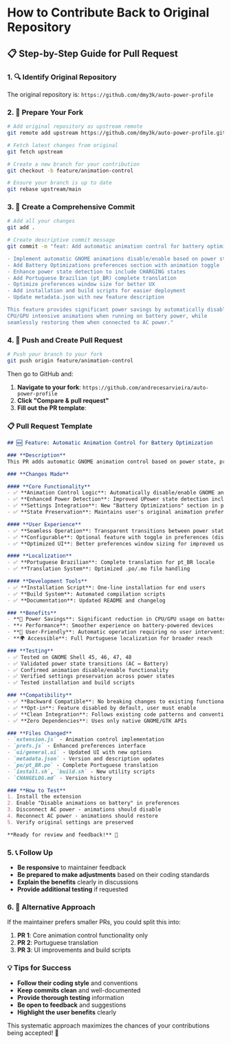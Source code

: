 # How to Contribute Back to Original Repository

## 📋 **Step-by-Step Guide for Pull Request**

### **1. 🔍 Identify Original Repository**

The original repository is: `https://github.com/dmy3k/auto-power-profile`

### **2. 🔧 Prepare Your Fork**

```bash
# Add original repository as upstream remote
git remote add upstream https://github.com/dmy3k/auto-power-profile.git

# Fetch latest changes from original
git fetch upstream

# Create a new branch for your contribution
git checkout -b feature/animation-control

# Ensure your branch is up to date
git rebase upstream/main
```

### **3. 📝 Create a Comprehensive Commit**

```bash
# Add all your changes
git add .

# Create descriptive commit message
git commit -m "feat: Add automatic animation control for battery optimization

- Implement automatic GNOME animations disable/enable based on power state
- Add Battery Optimizations preferences section with animation toggle
- Enhance power state detection to include CHARGING states
- Add Portuguese Brazilian (pt_BR) complete translation
- Optimize preferences window size for better UX
- Add installation and build scripts for easier deployment
- Update metadata.json with new feature description

This feature provides significant power savings by automatically disabling
CPU/GPU intensive animations when running on battery power, while
seamlessly restoring them when connected to AC power."
```

### **4. 🚀 Push and Create Pull Request**

```bash
# Push your branch to your fork
git push origin feature/animation-control
```

Then go to GitHub and:

1. **Navigate to your fork**: `https://github.com/andrecesarvieira/auto-power-profile`
2. **Click "Compare & pull request"**
3. **Fill out the PR template**:

### **📋 Pull Request Template**

```markdown
## 🆕 Feature: Automatic Animation Control for Battery Optimization

### **Description**
This PR adds automatic GNOME animation control based on power state, providing significant battery life improvements by automatically disabling CPU/GPU intensive animations when running on battery power.

### **Changes Made**

#### **Core Functionality**
- ✅ **Animation Control Logic**: Automatically disable/enable GNOME animations based on power state
- ✅ **Enhanced Power Detection**: Improved UPower state detection including CHARGING states  
- ✅ **Settings Integration**: New "Battery Optimizations" section in preferences
- ✅ **State Preservation**: Maintains user's original animation preferences

#### **User Experience**
- ✅ **Seamless Operation**: Transparent transitions between power states
- ✅ **Configurable**: Optional feature with toggle in preferences (disabled by default)
- ✅ **Optimized UI**: Better preferences window sizing for improved usability

#### **Localization**
- ✅ **Portuguese Brazilian**: Complete translation for pt_BR locale
- ✅ **Translation System**: Optimized .po/.mo file handling

#### **Development Tools**
- ✅ **Installation Script**: One-line installation for end users
- ✅ **Build System**: Automated compilation scripts
- ✅ **Documentation**: Updated README and changelog

### **Benefits**
- **🔋 Power Savings**: Significant reduction in CPU/GPU usage on battery
- **⚡ Performance**: Smoother experience on battery-powered devices  
- **🎯 User-Friendly**: Automatic operation requiring no user intervention
- **🌍 Accessible**: Full Portuguese localization for broader reach

### **Testing**
- ✅ Tested on GNOME Shell 45, 46, 47, 48
- ✅ Validated power state transitions (AC ↔ Battery)
- ✅ Confirmed animation disable/enable functionality
- ✅ Verified settings preservation across power states
- ✅ Tested installation and build scripts

### **Compatibility**
- ✅ **Backward Compatible**: No breaking changes to existing functionality
- ✅ **Opt-in**: Feature disabled by default, user must enable
- ✅ **Clean Integration**: Follows existing code patterns and conventions
- ✅ **Zero Dependencies**: Uses only native GNOME/GTK APIs

### **Files Changed**
- `extension.js` - Animation control implementation
- `prefs.js` - Enhanced preferences interface  
- `ui/general.ui` - Updated UI with new options
- `metadata.json` - Version and description updates
- `po/pt_BR.po` - Complete Portuguese translation
- `install.sh`, `build.sh` - New utility scripts
- `CHANGELOG.md` - Version history

### **How to Test**
1. Install the extension
2. Enable "Disable animations on battery" in preferences
3. Disconnect AC power - animations should disable
4. Reconnect AC power - animations should restore
5. Verify original settings are preserved

**Ready for review and feedback!** 🚀
```

### **5. 📞 Follow Up**

- **Be responsive** to maintainer feedback
- **Be prepared to make adjustments** based on their coding standards
- **Explain the benefits** clearly in discussions
- **Provide additional testing** if requested

### **6. 🤝 Alternative Approach**

If the maintainer prefers smaller PRs, you could split this into:

1. **PR 1**: Core animation control functionality only
2. **PR 2**: Portuguese translation
3. **PR 3**: UI improvements and build scripts

### **💡 Tips for Success**

- **Follow their coding style** and conventions
- **Keep commits clean** and well-documented  
- **Provide thorough testing** information
- **Be open to feedback** and suggestions
- **Highlight the user benefits** clearly

This systematic approach maximizes the chances of your contributions being accepted! 🎯